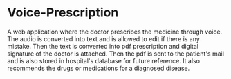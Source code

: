 # Voice-Prescription
A web application where the doctor prescribes the medicine through voice. The audio is converted into text and is allowed to edit if there is any mistake. Then the text is converted into pdf prescription and digital signature of the doctor is attached. Then the pdf is sent to the patient's mail and is also stored in hospital's database for future reference. It also recommends the drugs or medications for a diagnosed disease. 
